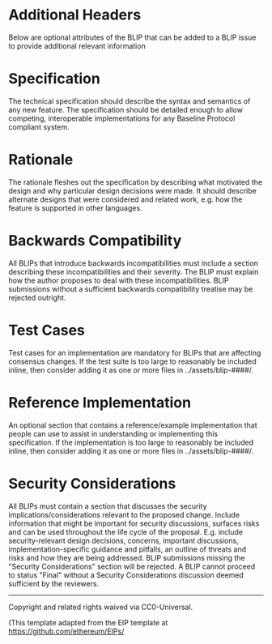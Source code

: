 # Additional Headers

Below are optional attributes of the BLIP that can be added to a BLIP issue to provide additional relevant information

# Specification

The technical specification should describe the syntax and semantics of any new feature. The specification should be detailed enough to allow competing, interoperable implementations for any Baseline Protocol compliant system.

# Rationale

The rationale fleshes out the specification by describing what motivated the design and why particular design decisions were made. It should describe alternate designs that were considered and related work, e.g. how the feature is supported in other languages.

# Backwards Compatibility

All BLIPs that introduce backwards incompatibilities must include a section describing these incompatibilities and their severity. The BLIP must explain how the author proposes to deal with these incompatibilities. BLIP submissions without a sufficient backwards compatibility treatise may be rejected outright.

# Test Cases

Test cases for an implementation are mandatory for BLIPs that are affecting consensus changes. If the test suite is too large to reasonably be included inline, then consider adding it as one or more files in ../assets/blip-####/.

# Reference Implementation

An optional section that contains a reference/example implementation that people can use to assist in understanding or implementing this specification. If the implementation is too large to reasonably be included inline, then consider adding it as one or more files in ../assets/blip-####/.

# Security Considerations

All BLIPs must contain a section that discusses the security implications/considerations relevant to the proposed change. Include information that might be important for security discussions, surfaces risks and can be used throughout the life cycle of the proposal. E.g. include security-relevant design decisions, concerns, important discussions, implementation-specific guidance and pitfalls, an outline of threats and risks and how they are being addressed. BLIP submissions missing the "Security Considerations" section will be rejected. A BLIP cannot proceed to status "Final" without a Security Considerations discussion deemed sufficient by the reviewers.

---

Copyright and related rights waived via CC0-Universal.

(This template adapted from the EIP template at https://github.com/ethereum/EIPs/
